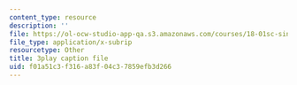 ```yaml
---
content_type: resource
description: ''
file: https://ol-ocw-studio-app-qa.s3.amazonaws.com/courses/18-01sc-single-variable-calculus-fall-2010/f01a51c3f316a83f04c37859efb3d266_zUEuKrxgHws.srt
file_type: application/x-subrip
resourcetype: Other
title: 3play caption file
uid: f01a51c3-f316-a83f-04c3-7859efb3d266
---
```

